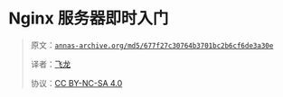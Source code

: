 # Nginx 服务器即时入门

> 原文：[`annas-archive.org/md5/677f27c30764b3701bc2b6cf6de3a30e`](https://annas-archive.org/md5/677f27c30764b3701bc2b6cf6de3a30e)
> 
> 译者：[飞龙](https://github.com/wizardforcel)
> 
> 协议：[CC BY-NC-SA 4.0](http://creativecommons.org/licenses/by-nc-sa/4.0/)